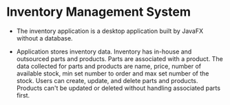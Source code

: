 # Inventory Management System

- The inventory application is a desktop application built by JavaFX without a database.

- Application stores inventory data. Inventory has in-house and outsourced parts and products. Parts are associated with a product. The data collected for parts and products are name, price, number of available stock, min set number to order and max set number of the stock. Users can create, update, and delete parts and products. Products can't be updated or deleted without handling associated parts first.
